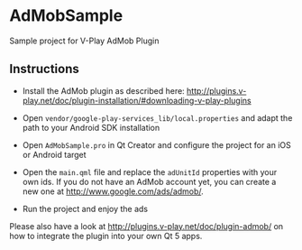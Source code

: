 AdMobSample
===========

Sample project for V-Play AdMob Plugin

Instructions
------------

- Install the AdMob plugin as described here: http://plugins.v-play.net/doc/plugin-installation/#downloading-v-play-plugins

- Open `vendor/google-play-services_lib/local.properties` and adapt the path to your Android SDK installation

- Open `AdMobSample.pro` in Qt Creator and configure the project for an iOS or Android target

- Open the `main.qml` file and replace the `adUnitId` properties with your own ids. If you do not have an AdMob account yet, you can create a new one at http://www.google.com/ads/admob/.

- Run the project and enjoy the ads

Please also have a look at http://plugins.v-play.net/doc/plugin-admob/ on how to integrate the plugin into your own Qt 5 apps.
